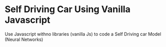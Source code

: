 # Self Driving Car Using Vanilla Javascript
Use Javascript withno libraries (vanilla Js) to code a Self Driving car Model (Neural Networks)

